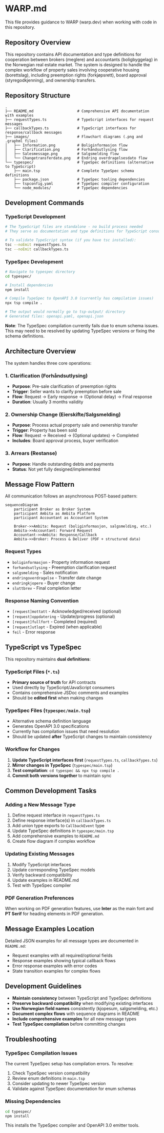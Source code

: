# WARP.md

This file provides guidance to WARP (warp.dev) when working with code in this repository.

## Repository Overview

This repository contains API documentation and type definitions for cooperation between brokers (meglere) and accountants (boligbyggelag) in the Norwegian real estate market. The system is designed to handle the complex workflow of property sales involving cooperative housing (borettslag), including preemption rights (forkjøpsrett), board approval (styregodkjenning), and ownership transfers.

## Repository Structure

```
.
├── README.md                    # Comprehensive API documentation with examples
├── requestTypes.ts              # TypeScript interfaces for request messages  
├── callbackTypes.ts             # TypeScript interfaces for response/callback messages
├── images/                      # Flowchart diagrams (.png and .graphml files)
│   ├── Information.png          # Boliginformasjon flow
│   ├── Clarification.png        # Forhåndsutlysing flow  
│   ├── Salesmessage.png         # Salgsmelding flow
│   └── Changetransferdate.png   # Endring overdragelsesdato flow
└── typespec/                    # TypeSpec definitions (alternative to TypeScript)
    ├── main.tsp                 # Complete TypeSpec schema definitions
    ├── package.json             # TypeSpec tooling dependencies
    ├── tspconfig.yaml           # TypeSpec compiler configuration
    └── node_modules/            # TypeSpec dependencies
```

## Development Commands

### TypeScript Development
```bash
# The TypeScript files are standalone - no build process needed
# They serve as documentation and type definitions for TypeScript consumers

# To validate TypeScript syntax (if you have tsc installed):
tsc --noEmit requestTypes.ts
tsc --noEmit callbackTypes.ts
```

### TypeSpec Development  
```bash
# Navigate to typespec directory
cd typespec/

# Install dependencies
npm install

# Compile TypeSpec to OpenAPI 3.0 (currently has compilation issues)
npx tsp compile .

# The output would normally go to tsp-output/ directory
# Generated files: openapi.yaml, openapi.json
```

**Note**: The TypeSpec compilation currently fails due to enum schema issues. This may need to be resolved by updating TypeSpec versions or fixing the schema definitions.

## Architecture Overview

The system handles three core operations:

### 1. **Clarification (Forhåndsutlysing)**
- **Purpose**: Pre-sale clarification of preemption rights
- **Trigger**: Seller wants to clarify preemption before sale
- **Flow**: Request → Early response → (Optional delay) → Final response
- **Duration**: Usually 3 months validity

### 2. **Ownership Change (Eierskifte/Salgsmelding)**  
- **Purpose**: Process actual property sale and ownership transfer
- **Trigger**: Property has been sold
- **Flow**: Request → Received → (Optional updates) → Completed
- **Includes**: Board approval process, buyer verification

### 3. **Arrears (Restanse)**
- **Purpose**: Handle outstanding debts and payments
- **Status**: Not yet fully designed/implemented

## Message Flow Pattern

All communication follows an asynchronous POST-based pattern:

```mermaid
sequenceDiagram
    participant Broker as Broker System
    participant Ambita as Ambita Platform  
    participant Accountant as Accountant System
    
    Broker->>Ambita: Request (boliginformasjon, salgsmelding, etc.)
    Ambita->>Accountant: Forward Request
    Accountant->>Ambita: Response/Callback
    Ambita->>Broker: Process & Deliver (PDF + structured data)
```

### Request Types
- `boliginformasjon` - Property information request
- `forhandsutlysing` - Preemption clarification request  
- `salgsmelding` - Sales notification
- `endringoverdragelse` - Transfer date change
- `endringkjopere` - Buyer change
- `sluttbrev` - Final completion letter

### Response Naming Convention
- `[request]mottatt` - Acknowledged/received (optional)
- `[request]oppdatering` - Update/progress (optional) 
- `[request]fullfort` - Completed (required)
- `[request]utlopt` - Expired (when applicable)
- `feil` - Error response

## TypeScript vs TypeSpec

This repository maintains **dual definitions**:

### TypeScript Files (`*.ts`)
- **Primary source of truth** for API contracts
- Used directly by TypeScript/JavaScript consumers
- Contains comprehensive JSDoc comments and examples
- Should be **edited first** when making changes

### TypeSpec Files (`typespec/main.tsp`)
- Alternative schema definition language
- Generates OpenAPI 3.0 specifications
- Currently has compilation issues that need resolution
- Should be updated **after** TypeScript changes to maintain consistency

### Workflow for Changes
1. **Update TypeScript interfaces first** (`requestTypes.ts`, `callbackTypes.ts`)
2. **Mirror changes in TypeSpec** (`typespec/main.tsp`) 
3. **Test compilation**: `cd typespec && npx tsp compile .`
4. **Commit both versions together** to maintain sync

## Common Development Tasks

### Adding a New Message Type
1. Define request interface in `requestTypes.ts`
2. Define response interface(s) in `callbackTypes.ts` 
3. Add union type exports to `CallbackEvent` type
4. Update TypeSpec definitions in `typespec/main.tsp`
5. Add comprehensive examples to `README.md`
6. Create flow diagram if complex workflow

### Updating Existing Messages
1. Modify TypeScript interfaces
2. Update corresponding TypeSpec models
3. Verify backward compatibility
4. Update examples in README.md
5. Test with TypeSpec compiler

### PDF Generation Preferences
When working on PDF generation features, use **Inter** as the main font and **PT Serif** for heading elements in PDF generation.

## Message Examples Location

Detailed JSON examples for all message types are documented in `README.md`:
- Request examples with all required/optional fields
- Response examples showing typical callback flows  
- Error response examples with error codes
- State transition examples for complex flows

## Development Guidelines

- **Maintain consistency** between TypeScript and TypeSpec definitions
- **Preserve backward compatibility** when modifying existing interfaces
- **Use Norwegian field names** consistently (kjopesum, salgsmelding, etc.)
- **Document complex flows** with sequence diagrams in README
- **Include comprehensive examples** for all new message types
- **Test TypeSpec compilation** before committing changes

## Troubleshooting

### TypeSpec Compilation Issues
The current TypeSpec setup has compilation errors. To resolve:

1. Check TypeSpec version compatibility
2. Review enum definitions in `main.tsp`  
3. Consider updating to newer TypeSpec version
4. Validate against TypeSpec documentation for enum schemas

### Missing Dependencies
```bash
cd typespec/
npm install
```

This installs the TypeSpec compiler and OpenAPI 3.0 emitter tools.
